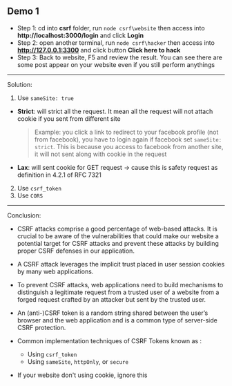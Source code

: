 ## Demo 1

- Step 1: cd into **csrf** folder, run `node csrf\website` then access into **http://localhost:3000/login** and click **Login**
- Step 2: open another terminal, run `node csrf\hacker` then access into **http://127.0.0.1:3300** and click button **Click here to hack**
- Step 3: Back to website, F5 and review the result. You can see there are some post appear on your website even if you still perform anythings

---

Solution:

1. Use `sameSite: true`

- **Strict**: will strict all the request. It mean all the request will not attach cookie if you sent from different site

  > Example: you click a link to redirect to your facebook profile (not from facebook), you have to login again if facebook set `sameSite: strict`. This is because you access to facebook from another site, it will not sent along with cookie in the request

- **Lax**: will sent cookie for GET request -> cause this is safety request as definition in 4.2.1 of RFC 7321

2. Use `csrf_token`
3. Use `CORS`

---

Conclusion:

- CSRF attacks comprise a good percentage of web-based attacks. It is crucial to be aware of the vulnerabilities that could make our website a potential target for CSRF attacks and prevent these attacks by building proper CSRF defenses in our application.

- A CSRF attack leverages the implicit trust placed in user session cookies by many web applications.
- To prevent CSRF attacks, web applications need to build mechanisms to distinguish a legitimate request from a trusted user of a website from a forged request crafted by an attacker but sent by the trusted user.
- An (anti-)CSRF token is a random string shared between the user’s browser and the web application and is a common type of server-side CSRF protection.

- Common implementation techniques of CSRF Tokens known as :

  - Using `csrf_token`
  - Using `sameSite`, `httpOnly`, or `secure`

- If your website don't using cookie, ignore this

